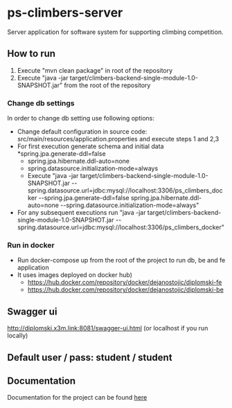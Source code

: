 # ps-climbers-server
Server application for software system for supporting climbing competition.

## How to run

1. Execute "mvn clean package" in root of the repository
2. Execute "java -jar target/climbers-backend-single-module-1.0-SNAPSHOT.jar" from the root of the repository

### Change db settings
In order to change db setting use following options:
* Change default configuration in source code: src/main/resources/application.properties and execute steps 1 and 2,3
* For first execution generate schema and initial data
    *spring.jpa.generate-ddl=false
    * spring.jpa.hibernate.ddl-auto=none
    * spring.datasource.initialization-mode=always
    * Execute "java -jar target/climbers-backend-single-module-1.0-SNAPSHOT.jar --spring.datasource.url=jdbc:mysql://localhost:3306/ps_climbers_docker --spring.jpa.generate-ddl=false spring.jpa.hibernate.ddl-auto=none --spring.datasource.initialization-mode=always"
* For any subsequent executions run "java -jar target/climbers-backend-single-module-1.0-SNAPSHOT.jar --spring.datasource.url=jdbc:mysql://localhost:3306/ps_climbers_docker" 

### Run in docker
* Run docker-compose up from the root of the project to run db, be and fe application 
* It uses images deployed on docker hub)
    * https://hub.docker.com/repository/docker/dejanostojic/diplomski-fe
    * https://hub.docker.com/repository/docker/dejanostojic/diplomski-be

## Swagger ui
http://diplomski.x3m.link:8081/swagger-ui.html (or localhost if you run locally)

## Default user / pass: student / student

##  Documentation
Documentation for the project can be found [here](https://fonbgacrs-my.sharepoint.com/:w:/g/personal/do20090246_student_fon_bg_ac_rs/EYqGcUJZDwpLm5SBVUwCRJwBro4hG2Oj4lpAxwkJQUf4hw?e=laQtoR)

   
